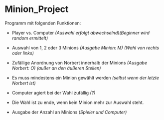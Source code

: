 # Minion_Project

Programm mit folgenden Funktionen:

- Player vs. Computer _(Auswahl erfolgt abwechselnd)(Beginner wird random ermittelt)_

- Auswahl von 1, 2 oder 3 Minions _(Ausgabe Minion: M) (Wahl von rechts oder links)_

- Zufällige Anordnung von Norbert innerhalb der Minions _(Ausgabe Norbert: O) (außer an den äußeren Stellen)_

- Es muss mindestens ein Minion gewählt werden _(selbst wenn der letzte Norbert ist)_

- Computer agiert bei der Wahl zufällig _(?)_

- Die Wahl ist zu ende, wenn kein Minion mehr zur Auswahl steht.

- Ausgabe der Anzahl an Minions _(Spieler und Computer)_
